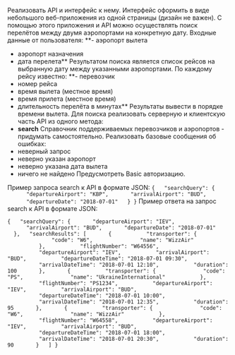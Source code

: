 Реализовать API и интерфейс к нему.
Интерфейс оформить в виде небольшого веб-приложения из одной страницы
(дизайн не важен).
С помощью этого приложения и API можно осуществлять поиск перелётов между
двумя аэропортами на конкретную дату.
Входные данные от пользователя:
**- аэропорт вылета
- аэропорт назначения
- дата перелета**
Результатом поиска является список рейсов на выбранную дату между указанными
аэропортами.
По каждому рейсу известно:
**- перевозчик
- номер рейса
- время вылета (местное время)
- время прилета (местное время)
- длительность перелёта в минутах**
Результаты вывести в порядке времени вылета.
Для поиска реализовать серверную и клиентскую часть API из одного метода:
- **search**
Справочник поддерживаемых перевозчиков и аэропортов - придумать
самостоятельно.
Реализовать базовые сообщения об ошибках:
- неверный запрос
- неверно указан аэропорт
- неверно указана дата вылета
- ничего не найдено
Предусмотреть Basic авторизацию.

Пример запроса search к API в формате JSON:
``{
    "searchQuery": {
        "departureAirport": "KBP",
        "arrivalAirport": "BUD",
        "departureDate": "2018-07-01"
    }
  }``
Пример ответа на запрос search к API в формате JSON:


``{
    "searchQuery": {
        "departureAirport": "IEV",
        "arrivalAirport": "BUD",
        "departureDate": "2018-07-01"
    },
    "searchResults": [
        {
            "transporter": {
                "code": "W6",
                "name": "WizzAir"
            },
            "flightNumber": "W64556",
            "departureAirport": "IEV",
            "arrivalAirport": "BUD",
            "departureDateTime": "2018-07-01 09:30",
            "arrivalDateTime": "2018-07-01 12:10",
            "duration": 100
        },
        {
            "transporter": {
                "code": "PS",
                "name": "UkraineInternational"
            },
            "flightNumber": "PS1234",
            "departureAirport": "IEV",
            "arrivalAirport": "BUD",
            "departureDateTime": "2018-07-01 10:00",
            "arrivalDateTime": "2018-07-01 12:35",
            "duration": 95
        },
        {
            "transporter": {
                "code": "W6",
                "name": "WizzAir"
            },
            "flightNumber": "W64558",
            "departureAirport": "IEV",
            "arrivalAirport": "BUD",
            "departureDateTime": "2018-07-01 18:00",
            "arrivalDateTime": "2018-07-01 20:30",
            "duration": 90
        }
    ]
  }``
